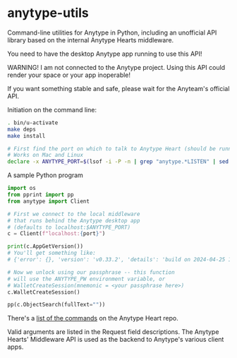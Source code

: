 # anytype-utils
Command-line utilities for Anytype in Python, including an unofficial API
library based on the internal Anytype Hearts middleware.

You need to have the desktop Anytype app running to use this API!

WARNING! I am not connected to the Anytype project. Using this API could render
your space or your app inoperable!

If you want something stable and safe, please wait for the Anyteam's official
API.

Initiation on the command line:
```sh
. bin/u-activate
make deps
make install

# First find the port on which to talk to Anytype Heart (should be running whenever you are using Anytype).
# Works on Mac and Linux
declare -x ANYTYPE_PORT=$(lsof -i -P -n | grep "anytype.*LISTEN" | sed -e 's/.*://' -e 's/ .*//g' | sort -n | head -n1)
```

A sample Python program
```python
import os
from pprint import pp
from anytype import Client

# First we connect to the local middleware
# that runs behind the Anytype desktop app
# (defaults to localhost:$ANYTYPE_PORT)
c = Client(f"localhost:{port}")

print(c.AppGetVersion())
# You'll get something like:
# {'error': {}, 'version': 'v0.33.2', 'details': 'build on 2024-04-25 13:28:54 +0000 UTC at #4ec64b016e2be3a5229dc865452c066f653e209c'}

# Now we unlock using our passphrase -- this function
# will use the ANYTYPE_PW environment variable, or
# WalletCreateSession(mnemonic = <your passphrase here>)
c.WalletCreateSession()

pp(c.ObjectSearch(fullText=""))

```

There's a [list of the
commands](https://github.com/anyproto/anytype-heart/blob/main/docs/proto.md#anytype-ClientCommands)
on the Anytype Heart repo.

Valid arguments are listed in the Request field descriptions. The Anytype
Hearts' Middleware API is used as the backend to Anytype's various client apps.
